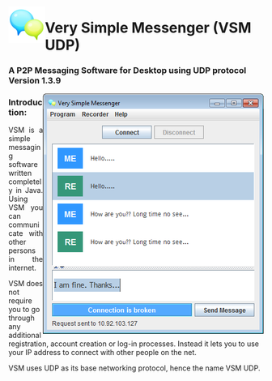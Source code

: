 <img src = "/resources/app-003.png" al="Icon" align="left"> <h1>Very Simple Messenger (VSM UDP)</h1>
<h3>A P2P Messaging Software for Desktop using UDP protocol<br>Version 1.3.9</h3>
<img src = "/screen_shot/s6.png" al="VSM UDP Main Window" align="right">

<h3>Introduction:</h3>
<p align="justify">VSM is a simple messaging software written completely in Java.
Using VSM you can communicate with other persons in the internet.</p>
<p>VSM does not require you to go through any additional registration, account creation or log-in processes.
Instead it lets you to use your IP address to connect with other people on the net.</p>
<p align="justify>VSM is a P2P messaging software, which means it does not use any intermediate server
to store user information or to transport messages between users.
Instead VSM sends messages directly to the IP address that you provide.</p>
<p align="justify>VSM uses UDP as its base networking protocol, hence the name VSM UDP.</p>
<p align="justify>UDP is a very fast protocol, so as you communicate with VSM
you will experience that messages come and go very quickly.</p>

